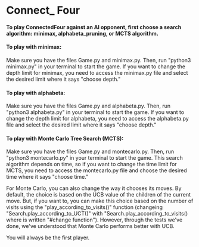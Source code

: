 # Connect_ Four

#### To play ConnectedFour against an AI opponent, first choose a search algorithm: minimax, alphabeta_pruning, or MCTS algorithm.

#### To play with minimax:
Make sure you have the files Game.py and minimax.py.
Then, run "python3 minimax.py" in your terminal to start the game.
If you want to change the depth limit for minimax, you need to access the minimax.py file and select the desired limit where it says "choose depth."

#### To play with alphabeta:
Make sure you have the files Game.py and alphabeta.py.
Then, run "python3 alphabeta.py" in your terminal to start the game.
If you want to change the depth limit for alphabeta, you need to access the alphabeta.py file and select the desired limit where it says "choose depth."

#### To play with Monte Carlo Tree Search (MCTS):
Make sure you have the files Game.py and montecarlo.py.
Then, run "python3 montecarlo.py" in your terminal to start the game.
This search algorithm depends on time, so if you want to change the time limit for MCTS, you need to access the montecarlo.py file and choose the desired time where it says "choose time."

For Monte Carlo, you can also change the way it chooses its moves. By default, the choice is based on the UCB value of the children of the current move. But, if you want to, you can make this choice based on the number of visits using the "play_according_to_visits()" function (changeing "Search.play_according_to_UCT()" with "Search.play_according_to_visits() where is written "#change function"). However, through the tests we've done, we've understood that Monte Carlo performs better with UCB.


You will always be the first player.
